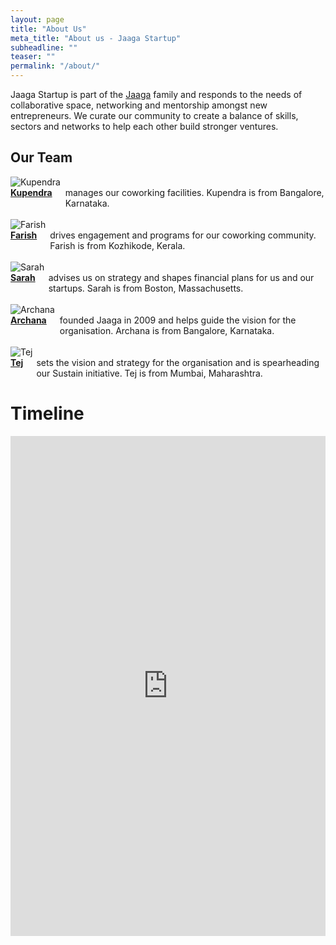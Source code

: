 ```yaml
---
layout: page
title: "About Us"
meta_title: "About us - Jaaga Startup"
subheadline: ""
teaser: ""
permalink: "/about/"
---
```


Jaaga Startup is part of the [Jaaga](http://jaaga.in) family and responds to the needs of collaborative space, networking and mentorship amongst new entrepreneurs. We curate our community to create a balance of skills, sectors and networks to help each other build stronger ventures.


## Our Team

<div class="row">
  <div class="large-6 columns">
  	<img src="{{ site.url }}{{ site.baseurl }}/images/kupendra.png" alt="Kupendra">
  </div>
  <div class="large-6 columns">
  	<b><a href="https://www.facebook.com/kupendra.kumar.90">Kupendra</a></b> manages our coworking facilities. Kupendra is from Bangalore, Karnataka.
  </div>
</div>
<br>

<div class="row">
  <div class="large-6 columns">
  	<img src="{{ site.url }}{{ site.baseurl }}/images/farish.png" alt="Farish">
  </div>
  <div class="large-6 columns">
  	<b><a href="https://www.linkedin.com/in/farishcv">Farish</a></b> drives engagement and programs for our coworking community. Farish is from Kozhikode, Kerala.
  </div>
</div>
<br>

<div class="row">
  <div class="large-6 columns">
  	<img src="{{ site.url }}{{ site.baseurl }}/images/sarah.png" alt="Sarah">
  </div>
  <div class="large-6 columns">
  	<b><a href="https://in.linkedin.com/in/sarah-donnelly-patel-b69aa01">Sarah</a></b> advises us on strategy and shapes financial plans for us and our startups. Sarah is from Boston, Massachusetts.
  </div>
</div>
<br>

<div class="row">
  <div class="large-6 columns">
  	<img src="{{ site.url }}{{ site.baseurl }}/images/archana.png" alt="Archana">
  </div>
  <div class="large-6 columns">
  	<b><a href="https://in.linkedin.com/in/archana-prasad-5312531">Archana</a></b> founded Jaaga in 2009 and helps guide the vision for the organisation. Archana is from Bangalore, Karnataka.
  </div>
</div>
<br>

<div class="row">
  <div class="large-6 columns">
  	<img src="{{ site.url }}{{ site.baseurl }}/images/tej.png" alt="Tej">
  </div>
  <div class="large-6 columns">
  	<b><a href="https://in.linkedin.com/in/tejpochiraju">Tej</a></b> sets the vision and strategy for the organisation and is spearheading our Sustain initiative. Tej is from Mumbai, Maharashtra.
  </div>
</div>


# Timeline

<iframe src='https://cdn.knightlab.com/libs/timeline3/latest/embed/index.html?source=1YuEta_ogQqywVT7sywwUCAu7WEVdWdFeoLpXDtm9rMM&font=Default&lang=en&initial_zoom=2&height=800' width='100%' height='800' frameborder='0'></iframe>
